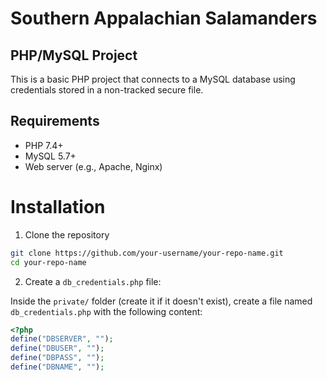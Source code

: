 # Southern Appalachian Salamanders 
## PHP/MySQL Project

This is a basic PHP project that connects to a MySQL database using credentials stored in a non-tracked secure file.

## Requirements

* PHP 7.4+
* MySQL 5.7+
* Web server (e.g., Apache, Nginx)

# Installation

1. Clone the repository

```sh
git clone https://github.com/your-username/your-repo-name.git
cd your-repo-name
```

2. Create a `db_credentials.php` file:

Inside the `private/` folder (create it if it doesn't exist), create a file named
`db_credentials.php` with the following content:

```php
<?php 
define("DBSERVER", ""); 
define("DBUSER", ""); 
define("DBPASS", "");
define("DBNAME", "");
```



